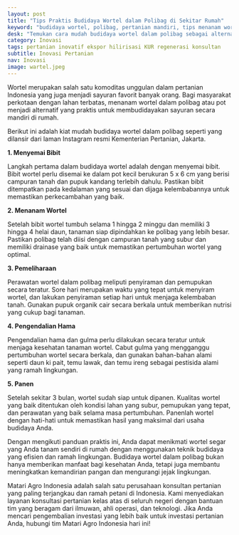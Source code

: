 ```yaml
---
layout: post
title: "Tips Praktis Budidaya Wortel dalam Polibag di Sekitar Rumah"
keyword: "budidaya wortel, polibag, pertanian mandiri, tips menanam wortel, pertanian perkotaan, matari agro Indonesia"
desk: "Temukan cara mudah budidaya wortel dalam polibag sebagai alternatif bagi masyarakat perkotaan dengan lahan terbatas."
category: Inovasi
tags: pertanian inovatif ekspor hilirisasi KUR regenerasi konsultan
subtitle: Inovasi Pertanian
nav: Inovasi
image: wartel.jpeg
---
```


Wortel merupakan salah satu komoditas unggulan dalam pertanian Indonesia yang juga menjadi sayuran favorit banyak orang. Bagi masyarakat perkotaan dengan lahan terbatas, menanam wortel dalam polibag atau pot menjadi alternatif yang praktis untuk membudidayakan sayuran secara mandiri di rumah.

Berikut ini adalah kiat mudah budidaya wortel dalam polibag seperti yang dilansir dari laman Instagram resmi Kementerian Pertanian, Jakarta.

**1. Menyemai Bibit**

Langkah pertama dalam budidaya wortel adalah dengan menyemai bibit. Bibit wortel perlu disemai ke dalam pot kecil berukuran 5 x 6 cm yang berisi campuran tanah dan pupuk kandang terlebih dahulu. Pastikan bibit ditempatkan pada kedalaman yang sesuai dan dijaga kelembabannya untuk memastikan perkecambahan yang baik.

**2. Menanam Wortel**

Setelah bibit wortel tumbuh selama 1 hingga 2 minggu dan memiliki 3 hingga 4 helai daun, tanaman siap dipindahkan ke polibag yang lebih besar. Pastikan polibag telah diisi dengan campuran tanah yang subur dan memiliki drainase yang baik untuk memastikan pertumbuhan wortel yang optimal.

**3. Pemeliharaan**

Perawatan wortel dalam polibag meliputi penyiraman dan pemupukan secara teratur. Sore hari merupakan waktu yang tepat untuk menyiram wortel, dan lakukan penyiraman setiap hari untuk menjaga kelembaban tanah. Gunakan pupuk organik cair secara berkala untuk memberikan nutrisi yang cukup bagi tanaman.

**4. Pengendalian Hama**

Pengendalian hama dan gulma perlu dilakukan secara teratur untuk menjaga kesehatan tanaman wortel. Cabut gulma yang mengganggu pertumbuhan wortel secara berkala, dan gunakan bahan-bahan alami seperti daun ki pait, temu lawak, dan temu ireng sebagai pestisida alami yang ramah lingkungan.

**5. Panen**

Setelah sekitar 3 bulan, wortel sudah siap untuk dipanen. Kualitas wortel yang baik ditentukan oleh kondisi lahan yang subur, pemupukan yang tepat, dan perawatan yang baik selama masa pertumbuhan. Panenlah wortel dengan hati-hati untuk memastikan hasil yang maksimal dari usaha budidaya Anda.

Dengan mengikuti panduan praktis ini, Anda dapat menikmati wortel segar yang Anda tanam sendiri di rumah dengan menggunakan teknik budidaya yang efisien dan ramah lingkungan. Budidaya wortel dalam polibag bukan hanya memberikan manfaat bagi kesehatan Anda, tetapi juga membantu meningkatkan kemandirian pangan dan mengurangi jejak lingkungan.

Matari Agro Indonesia adalah salah satu perusahaan konsultan pertanian yang paling terjangkau dan ramah petani di Indonesia. Kami menyediakan layanan konsultasi pertanian kelas atas di seluruh negeri dengan bantuan tim yang beragam dari ilmuwan, ahli operasi, dan teknologi. Jika Anda mencari pengembalian investasi yang lebih baik untuk investasi pertanian Anda, hubungi tim Matari Agro Indonesia hari ini!
